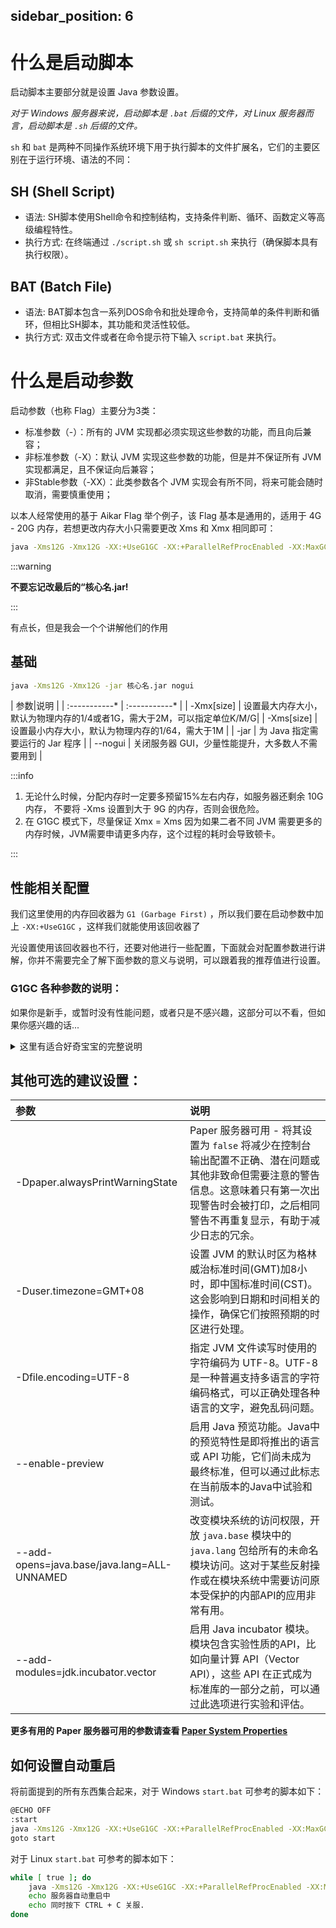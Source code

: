 sidebar_position: 6
---

# 什么是启动脚本

启动脚本主要部分就是设置 Java 参数设置。

*对于 Windows 服务器来说，启动脚本是 `.bat` 后缀的文件，对 Linux 服务器而言，启动脚本是 `.sh` 后缀的文件。*

`sh` 和 `bat` 是两种不同操作系统环境下用于执行脚本的文件扩展名，它们的主要区别在于运行环境、语法的不同：

## SH (Shell Script)

* 语法: SH脚本使用Shell命令和控制结构，支持条件判断、循环、函数定义等高级编程特性。
* 执行方式: 在终端通过 `./script.sh` 或 `sh script.sh` 来执行（确保脚本具有执行权限）。

## BAT (Batch File)

* 语法: BAT脚本包含一系列DOS命令和批处理命令，支持简单的条件判断和循环，但相比SH脚本，其功能和灵活性较低。
* 执行方式: 双击文件或者在命令提示符下输入 `script.bat` 来执行。

# 什么是启动参数

启动参数（也称 Flag）主要分为3类：

* 标准参数（-）：所有的 JVM 实现都必须实现这些参数的功能，而且向后兼容；
* 非标准参数（-X）：默认 JVM 实现这些参数的功能，但是并不保证所有 JVM 实现都满足，且不保证向后兼容；
* 非Stable参数（-XX）：此类参数各个 JVM 实现会有所不同，将来可能会随时取消，需要慎重使用；

以本人经常使用的基于 Aikar Flag 举个例子，该 Flag 基本是通用的，适用于 4G - 20G 内存，若想更改内存大小只需要更改 Xms 和 Xmx 相同即可：

```bash
java -Xms12G -Xmx12G -XX:+UseG1GC -XX:+ParallelRefProcEnabled -XX:MaxGCPauseMillis=200 -XX:+UnlockExperimentalVMOptions -XX:+UnlockDiagnosticVMOptions -XX:+DisableExplicitGC -XX:+AlwaysPreTouch -XX:G1NewSizePercent=30 -XX:G1MaxNewSizePercent=40 -XX:G1HeapRegionSize=8M -XX:G1ReservePercent=20 -XX:G1HeapWastePercent=5 -XX:G1MixedGCCountTarget=4 -XX:InitiatingHeapOccupancyPercent=15 -XX:G1MixedGCLiveThresholdPercent=90 -XX:G1RSetUpdatingPauseTimePercent=5 -XX:SurvivorRatio=32 -DPaper.printStacktraceOnBadPluginClassAccess=false -Dpaper.alwaysPrintWarningState=false -Duser.timezone=GMT+08 -Dfile.encoding=UTF-8 -Xlog:async --enable-preview --add-opens=java.base/java.lang=ALL-UNNAMED --add-modules=jdk.incubator.vector -jar 核心名.jar --nogui
```

:::warning

**不要忘记改最后的“核心名.jar!**

:::

有点长，但是我会一个个讲解他们的作用

## 基础

```bash
java -Xms12G -Xmx12G -jar 核心名.jar nogui
```

| 参数|说明 |
| :-----------* | :-----------* |
| -Xmx[size] | 设置最大内存大小，默认为物理内存的1/4或者1G，需大于2M，可以指定单位K/M/G|
| -Xms[size] | 设置最小内存大小，默认为物理内存的1/64，需大于1M |
| -jar | 为 Java 指定需要运行的 Jar 程序 |
| --nogui | 关闭服务器 GUI，少量性能提升，大多数人不需要用到 |

:::info

1. 无论什么时候，分配内存时一定要多预留15%左右内存，如服务器还剩余 10G 内存， 不要将 -Xms 设置到大于 9G 的内存，否则会很危险。
2. 在 G1GC 模式下，尽量保证 Xmx = Xms 因为如果二者不同 JVM 需要更多的内存时候，JVM需要申请更多内存，这个过程的耗时会导致顿卡。

:::

## 性能相关配置

我们这里使用的内存回收器为 `G1 (Garbage First)` ，所以我们要在启动参数中加上 `-XX:+UseG1GC` ，这样我们就能使用该回收器了

光设置使用该回收器也不行，还要对他进行一些配置，下面就会对配置参数进行讲解，你并不需要完全了解下面参数的意义与说明，可以跟着我的推荐值进行设置。

### G1GC 各种参数的说明：

如果你是新手，或暂时没有性能问题，或者只是不感兴趣，这部分可以不看，但如果你感兴趣的话...

<details>
    <summary> 这里有适合好奇宝宝的完整说明 </summary>

| 参数                               | 说明                                                         |
| :--------------------------------- | :----------------------------------------------------------- |
| -XX:+UseG1GC                       | 使用 G1 GC。                                                 |
| -XX:G1NewSizePercent               | 设置新生代区域大小。由于 Minecraft 拥有大量短期对象，所以需要更多新生代空间，而新一代太小会导致服务器顿卡。 |
| -XX:G1MaxNewSizePercent            | 设置最大新生代区域大小。                                        |
| -XX:MaxGCPauseMillis               | 设置一个 GC 暂停时间期望目标，这是一个非硬性目标，JVM 会尽可能的保证这个目标。 |
| -XX:G1HeapWastePercent             | 当堆中有超过这个百分比的内存是空闲或可回收的，它会触发一次 Mixed GC，从而尽量避免 Full GC。  |
| -XX:InitiatingHeapOccupancyPercent | 设置了开始 Mixed GC 时堆的占用率阈值，默认为 45%， 降低该值可以更早地开始回收老年代空间，避免老年代快速增长导致较长的 GC 停顿。  |
| -XX:G1RSetUpdatingPauseTimePercent | 我们推荐设置为默认值的一半即 5 %，以使更多时间并发以减少暂停持续时间。 |
| -XX:G1MixedGCLiveThresholdPercent  | 调节何时将区域合并至年轻代混合 GC 中，调高该值可以减少 OldGC 发生的频率，而 Mixed GC 不那么消耗资源也不容易导致长时间的卡顿，因此我们推荐设置为 90。 |
| -XX:G1ReservePercent              | Minecraft 新版本内存分配非常快，GC 时候可能缺乏足够空闲内存进行数据迁移。为了保证内存预留，我们推荐设置为默认值的两倍即 20。 |
| -XX:MaxTenuringThreshold           | 通过将其设置为1，限制新生代到老年代的晋升，在不影响性能的前提下，成功规避了新生代的不合理晋升，而长期存活对象的 GC 将在混合 GC 周期中，可有效防止 Minecraft 短期对象过早进入老年代，提高了整体效率。 |
| -XX:G1MixedGCCountTarget           | 设置触发 Full GC 之前，尝试 Mixed GC 的目标次数。默认值为 8。降低该值能降低 GC 开销，将停顿均匀分布减少顿卡。|
| -XX:G1HeapRegionSize               | 设置 G1GC 堆大小。任何此大小的一半（4MB）的内存分配都将划分到老年代。而使用 Java 默认值大多数情况下会太低，这会对象导致被销毁，降低内存利用效率。 |
| -XX:SurvivorRatio                  | 由于我们大幅减少了 MaxTenuringThreshold，因此我们将大幅减少幸存者空间的使用。这样可以释放更多区域供 Eden 使用。 |

下面是关于其他方面的优化的说明：

| 参数                               | 说明                                                         |
| :--------------------------------- | :----------------------------------------------------------- |
| -XX:+UnlockExperimentalVMOptions   | 以下某些选项需要开启。                                       |
| -XX:+UnlockDiagnosticVMOptions     | 以下某些选项需要开启。                                        |
| -XX:+DisableExplicitGC             | 许多 “优化” 插件会尝试 GC，从而触发大规模的延迟峰值，使用该 Flag 可以禁用插件调用这个方法。 |
| -XX:AlwaysPreTouch                 | 在进程启动时获取内存设置和保留，这提高了操作系统内存访问速度，确保其连续性从而提高其效率。 |
| -Xlog:async                        | 让 log 记录时跑在异步线程上，在 log 刷屏的时候能减少服务端受到的影响。                  |

</details>

## 其他可选的建议设置：

| 参数                               | 说明                                                         |
| :--------------------------------- | :----------------------------------------------------------- |
| -Dpaper.alwaysPrintWarningState        | Paper 服务器可用 - 将其设置为 `false` 将减少在控制台输出配置不正确、潜在问题或其他非致命但需要注意的警告信息。这意味着只有第一次出现警告时会被打印，之后相同警告不再重复显示，有助于减少日志的冗余。|
| -Duser.timezone=GMT+08        | 设置 JVM 的默认时区为格林威治标准时间(GMT)加8小时，即中国标准时间(CST)。这会影响到日期和时间相关的操作，确保它们按照预期的时区进行处理。|
| -Dfile.encoding=UTF-8        | 指定 JVM 文件读写时使用的字符编码为 UTF-8。UTF-8 是一种普遍支持多语言的字符编码格式，可以正确处理各种语言的文字，避免乱码问题。|
| --enable-preview        | 启用 Java 预览功能。Java中的预览特性是即将推出的语言或 API 功能，它们尚未成为最终标准，但可以通过此标志在当前版本的Java中试验和测试。|
| --add-opens=java.base/java.lang=ALL-UNNAMED        | 改变模块系统的访问权限，开放 `java.base` 模块中的` java.lang` 包给所有的未命名模块访问。这对于某些反射操作或在模块系统中需要访问原本受保护的内部API的应用非常有用。|
| --add-modules=jdk.incubator.vector        | 启用 Java incubator 模块。模块包含实验性质的API，比如向量计算 API（Vector API），这些 API 在正式成为标准库的一部分之前，可以通过此选项进行实验和评估。|

**更多有用的 Paper 服务器可用的参数请查看 [Paper System Properties](https://docs.papermc.io/paper/reference/system-properties)**

## 如何设置自动重启

将前面提到的所有东西集合起来，对于 Windows `start.bat` 可参考的脚本如下：

```bash
@ECHO OFF
:start
java -Xms12G -Xmx12G -XX:+UseG1GC -XX:+ParallelRefProcEnabled -XX:MaxGCPauseMillis=200 -XX:+UnlockExperimentalVMOptions -XX:+UnlockDiagnosticVMOptions -XX:+DisableExplicitGC -XX:+AlwaysPreTouch -XX:G1NewSizePercent=30 -XX:G1MaxNewSizePercent=40 -XX:G1HeapRegionSize=8M -XX:G1ReservePercent=20 -XX:G1HeapWastePercent=5 -XX:G1MixedGCCountTarget=4 -XX:InitiatingHeapOccupancyPercent=15 -XX:G1MixedGCLiveThresholdPercent=90 -XX:G1RSetUpdatingPauseTimePercent=5 -XX:SurvivorRatio=32 -DPaper.printStacktraceOnBadPluginClassAccess=false -Dpaper.alwaysPrintWarningState=false -Duser.timezone=GMT+08 -Dfile.encoding=UTF-8 -Xlog:async --enable-preview --add-opens=java.base/java.lang=ALL-UNNAMED --add-modules=jdk.incubator.vector -jar 核心名.jar --nogui
goto start
```

对于 Linux `start.bat` 可参考的脚本如下：

```bash
while [ true ]; do
    java -Xms12G -Xmx12G -XX:+UseG1GC -XX:+ParallelRefProcEnabled -XX:MaxGCPauseMillis=200 -XX:+UnlockExperimentalVMOptions -XX:+UnlockDiagnosticVMOptions -XX:+DisableExplicitGC -XX:+AlwaysPreTouch -XX:G1NewSizePercent=30 -XX:G1MaxNewSizePercent=40 -XX:G1HeapRegionSize=8M -XX:G1ReservePercent=20 -XX:G1HeapWastePercent=5 -XX:G1MixedGCCountTarget=4 -XX:InitiatingHeapOccupancyPercent=15 -XX:G1MixedGCLiveThresholdPercent=90 -XX:G1RSetUpdatingPauseTimePercent=5 -XX:SurvivorRatio=32 -DPaper.printStacktraceOnBadPluginClassAccess=false -Dpaper.alwaysPrintWarningState=false -Duser.timezone=GMT+08 -Dfile.encoding=UTF-8 -Xlog:async --enable-preview --add-opens=java.base/java.lang=ALL-UNNAMED --add-modules=jdk.incubator.vector -jar 核心名.jar --nogui
    echo 服务器自动重启中
    echo 同时按下 CTRL + C 关服.
done
```